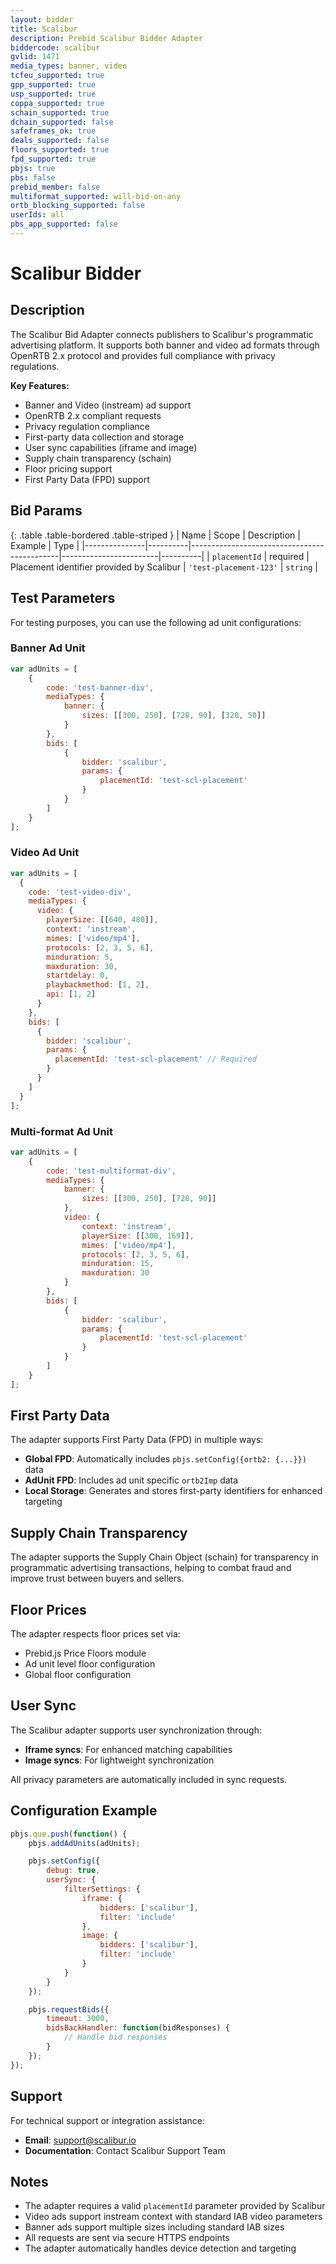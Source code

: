 ```yaml
---
layout: bidder
title: Scalibur
description: Prebid Scalibur Bidder Adapter
biddercode: scalibur
gvlid: 1471
media_types: banner, video
tcfeu_supported: true
gpp_supported: true
usp_supported: true
coppa_supported: true
schain_supported: true
dchain_supported: false
safeframes_ok: true
deals_supported: false
floors_supported: true
fpd_supported: true
pbjs: true
pbs: false
prebid_member: false
multiformat_supported: will-bid-on-any
ortb_blocking_supported: false
userIds: all
pbs_app_supported: false
---
```


# Scalibur Bidder

## Description

The Scalibur Bid Adapter connects publishers to Scalibur's programmatic advertising platform. It supports both banner and video ad formats through OpenRTB 2.x protocol and provides full compliance with privacy regulations.

**Key Features:**
- Banner and Video (instream) ad support
- OpenRTB 2.x compliant requests
- Privacy regulation compliance
- First-party data collection and storage
- User sync capabilities (iframe and image)
- Supply chain transparency (schain)
- Floor pricing support
- First Party Data (FPD) support


## Bid Params
{: .table .table-bordered .table-striped }
| Name | Scope | Description | Example | Type |
|---------------|----------|---------------------------------------------|------------------------|----------|
| `placementId` | required | Placement identifier provided by Scalibur  | `'test-placement-123'` | `string` |

## Test Parameters

For testing purposes, you can use the following ad unit configurations:

### Banner Ad Unit

```javascript
var adUnits = [
    {
        code: 'test-banner-div',
        mediaTypes: {
            banner: {
                sizes: [[300, 250], [728, 90], [320, 50]]
            }
        },
        bids: [
            {
                bidder: 'scalibur',
                params: {
                    placementId: 'test-scl-placement'
                }
            }
        ]
    }
];
```

### Video Ad Unit

```javascript
var adUnits = [
  {
    code: 'test-video-div', 
    mediaTypes: {
      video: {
        playerSize: [[640, 480]],
        context: 'instream',
        mimes: ['video/mp4'],
        protocols: [2, 3, 5, 6],
        minduration: 5,
        maxduration: 30,
        startdelay: 0,
        playbackmethod: [1, 2],
        api: [1, 2]
      }
    },
    bids: [
      {
        bidder: 'scalibur',
        params: {
          placementId: 'test-scl-placement' // Required
        }
      }
    ]
  }
];
```

### Multi-format Ad Unit

```javascript
var adUnits = [
	{
		code: 'test-multiformat-div',
		mediaTypes: {
			banner: {
				sizes: [[300, 250], [728, 90]]
			},
			video: {
				context: 'instream',
				playerSize: [[300, 169]],
				mimes: ['video/mp4'],
				protocols: [2, 3, 5, 6],
				minduration: 15,
				maxduration: 30
			}
		},
		bids: [
			{
				bidder: 'scalibur',
				params: {
					placementId: 'test-scl-placement'
				}
			}
		]
	}
];
```
## First Party Data
The adapter supports First Party Data (FPD) in multiple ways:
- **Global FPD**: Automatically includes `pbjs.setConfig({ortb2: {...}})` data
- **AdUnit FPD**: Includes ad unit specific `ortb2Imp` data
- **Local Storage**: Generates and stores first-party identifiers for enhanced targeting

## Supply Chain Transparency
The adapter supports the Supply Chain Object (schain) for transparency in programmatic advertising transactions, helping to combat fraud and improve trust between buyers and sellers.
## Floor Prices
The adapter respects floor prices set via:
- Prebid.js Price Floors module
- Ad unit level floor configuration
- Global floor configuration

## User Sync
The Scalibur adapter supports user synchronization through:
- **Iframe syncs**: For enhanced matching capabilities
- **Image syncs**: For lightweight synchronization

All privacy parameters are automatically included in sync requests.

## Configuration Example
```javascript
pbjs.que.push(function() {
    pbjs.addAdUnits(adUnits);

    pbjs.setConfig({
        debug: true,
        userSync: {
            filterSettings: {
                iframe: {
                    bidders: ['scalibur'],
                    filter: 'include'
                },
                image: {
                    bidders: ['scalibur'],
                    filter: 'include'
                }
            }
        }
    });

    pbjs.requestBids({
        timeout: 3000,
        bidsBackHandler: function(bidResponses) {
            // Handle bid responses
        }
    });
});
```

## Support
For technical support or integration assistance:
- **Email**: support@scalibur.io
- **Documentation**: Contact Scalibur Support Team

## Notes
- The adapter requires a valid `placementId` parameter provided by Scalibur
- Video ads support instream context with standard IAB video parameters
- Banner ads support multiple sizes including standard IAB sizes
- All requests are sent via secure HTTPS endpoints
- The adapter automatically handles device detection and targeting
